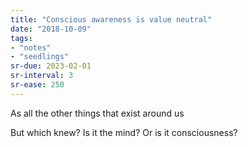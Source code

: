 ```yaml
---
title: "Conscious awareness is value neutral"
date: "2018-10-09"
tags:
- "notes"
- "seedlings"
sr-due: 2023-02-01
sr-interval: 3
sr-ease: 250
---
```


As all the other things that exist around us

But which knew? Is it the mind? Or is it consciousness?

